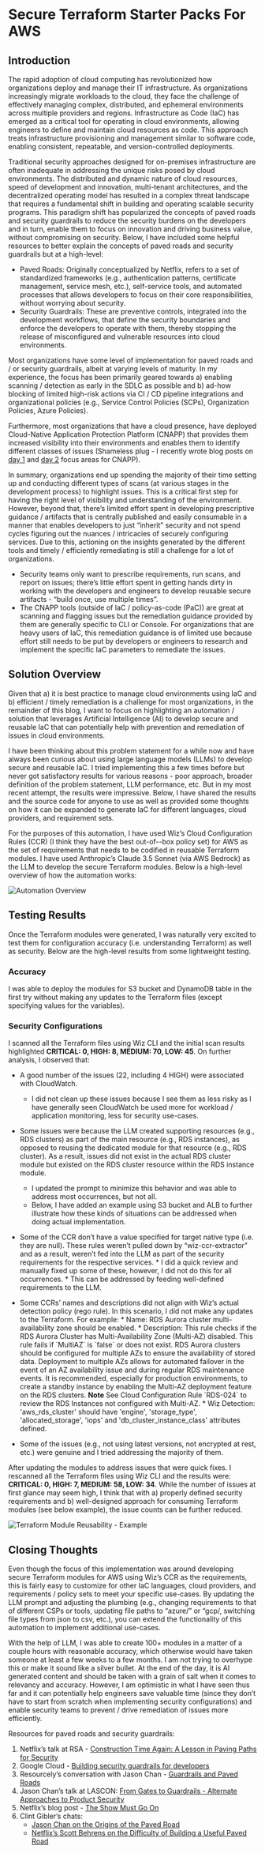 # Secure Terraform Starter Packs For AWS

## Introduction

The rapid adoption of cloud computing has revolutionized how organizations deploy and manage their IT infrastructure. As organizations increasingly migrate workloads to the cloud, they face the challenge of effectively managing complex, distributed, and ephemeral environments across multiple providers and regions. Infrastructure as Code (IaC) has emerged as a critical tool for operating in cloud environments, allowing engineers to define and maintain cloud resources as code. This approach treats infrastructure provisioning and management  similar to software code, enabling consistent, repeatable, and version-controlled deployments. 

Traditional security approaches designed for on-premises infrastructure are often inadequate in addressing the unique risks posed by cloud environments. The distributed and dynamic nature of cloud resources, speed of development and innovation, multi-tenant architectures, and the decentralized operating model has resulted in a complex threat landscape that requires a fundamental shift in building and operating scalable security programs. This paradigm shift has popularized the concepts of paved roads and security guardrails to reduce the security burdens on the developers and in turn, enable them to focus on innovation and driving business value, without compromising on security. Below, I have included some helpful resources to better explain the concepts of paved roads and security guardrails but at a high-level:

* Paved Roads: Originally conceptualized by Netflix, refers to a set of standardized frameworks (e.g., authentication patterns, certificate management, service mesh, etc.), self-service tools, and automated processes that allows developers to focus on their core responsibilities, without worrying about security.  
* Security Guardrails: These are preventive controls, integrated into the development workflows, that define the security boundaries and enforce the developers to operate with them, thereby stopping the release of misconfigured and vulnerable resources into cloud environments. 

Most organizations have some level of implementation for paved roads and / or security guardrails, albeit at varying levels of maturity. In my experience, the focus has been primarily geared towards a) enabling scanning / detection as early in the SDLC as possible and b) ad-how blocking of limited high-risk actions via CI / CD pipeline integrations and organizational policies (e.g., Service Control Policies (SCPs), Organization Policies, Azure Policies). 

Furthermore, most organizations that have a cloud presence, have deployed Cloud-Native Application Protection Platform (CNAPP) that provides them increased visibility into their environments and enables them to identify different classes of issues (Shameless plug \- I recently wrote blog posts on [day 1](https://naman16.github.io/cloud-security/) and [day 2](https://naman16.github.io/cloud-security/Implementing%20CNAPP:%20Day%202%20Focus%20Areas/) focus areas for CNAPP). 

In summary, organizations end up spending the majority of their time setting up and conducting different types of scans (at various stages in the development process) to highlight issues. This is a critical first step for having the right level of visibility and understanding of the environment. However, beyond that, there’s limited effort spent in developing prescriptive guidance / artifacts that is centrally published and easily consumable in a manner that enables developers to just “inherit” security and not spend cycles figuring out the nuances / intricacies of securely configuring services. Due to this, actioning on the insights generated by the different tools and timely / efficiently remediating is still a challenge for a lot of organizations.

* Security teams only want to prescribe requirements, run scans, and report on issues; there’s little effort spent in getting hands dirty in working with the developers and engineers to develop reusable secure artifacts \- “build once, use multiple times”.  
* The CNAPP tools (outside of IaC / policy-as-code (PaC)) are great at scanning and flagging issues but the remediation guidance provided by them are generally specific to CLI or Console. For organizations that are heavy users of IaC, this remediation guidance is of limited use because effort still needs to be put by developers or engineers to research and implement the specific IaC parameters to remediate the issues.

## Solution Overview

Given that a) it is best practice to manage cloud environments using IaC and b) efficient / timely remediation is a challenge for most organizations, in the remainder of this blog, I want to focus on highlighting an automation / solution that leverages Artificial Intelligence (AI) to develop secure and reusable IaC that can potentially help with prevention and remediation of issues in cloud environments. 

I have been thinking about this problem statement for a while now and have always been curious about using large language models (LLMs) to develop secure and reusable IaC. I tried implementing this a few times before but never got satisfactory results for various reasons \- poor approach, broader definition of the problem statement, LLM performance, etc. But in my most recent attempt, the results were impressive. Below, I have shared the results and the source code for anyone to use as well as provided some thoughts on how it can be expanded to generate IaC for different languages, cloud providers, and requirement sets.

For the purposes of this automation, I have used Wiz’s Cloud Configuration Rules (CCR)  (I think they have the best out-of--box policy set) for AWS as the set of requirements that needs to be codified in reusable Terraform modules. I have used Anthropic’s Claude 3.5 Sonnet (via AWS Bedrock) as the LLM to develop the secure Terraform modules. Below is a high-level overview of how the automation works:

![Automation Overview](images/Automation%20Overview.png)




## Testing Results

Once the Terraform modules were generated, I was naturally very excited to test them for configuration accuracy (i.e. understanding Terraform) as well as security. Below are the high-level results from some lightweight testing. 

### Accuracy

I was able to deploy the modules for S3 bucket and DynamoDB table in the first try without making any updates to the Terraform files (except specifying values for the variables).

### Security Configurations

I scanned all the Terraform files using Wiz CLI and the initial scan results highlighted **CRITICAL: 0, HIGH: 8, MEDIUM: 70, LOW: 45**. On further analysis, I observed that:

* A good number of the issues (22, including 4 HIGH) were associated with CloudWatch.
     * I did not clean up these issues because I see them as less risky as I have generally seen CloudWatch be used more for workload / application monitoring, less for security use-cases.

* Some issues were because the LLM created supporting resources (e.g., RDS clusters) as part of the main resource (e.g., RDS instances), as opposed to reusing the dedicated module for that resource (e.g., RDS cluster). As a result, issues did not exist in the actual RDS cluster module but existed on the RDS cluster resource within the RDS instance module.
     * I updated the prompt to minimize this behavior and was able to address most occurrences, but not all.
     * Below, I have added an example using S3 bucket and ALB to further illustrate how these kinds of situations can be addressed when doing actual implementation.   

* Some of the CCR don’t have a value specified for target native type (i.e. they are null). These rules weren’t pulled down by “wiz-ccr-extractor” and as a result, weren’t fed into the LLM as part of the security requirements for the respective services.
      * I did a quick review and manually fixed up some of these, however, I did not do this for all occurrences.
      * This can be addressed by feeding well-defined requirements to the LLM.
   
* Some CCRs’ names and descriptions did not align with Wiz’s actual detection policy (rego rule). In this scenario, I did not make any updates to the Terraform. For example:
      * Name: RDS Aurora cluster multi-availability zone should be enabled.
      * Description: This rule checks if the RDS Aurora Cluster has Multi-Availability Zone (Multi-AZ) disabled. This rule fails if \`MultiAZ\` is \`false\` or does not exist. RDS Aurora clusters should be configured for multiple AZs to ensure the availability of stored data. Deployment to multiple AZs allows for automated failover in the event of an AZ availability issue and during regular RDS maintenance events. It is recommended, especially for production environments, to create a standby instance by enabling the Multi-AZ deployment feature on the RDS clusters. **Note** See Cloud Configuration Rule \`RDS-024\` to review the RDS Instances not configured with Multi-AZ.
      * Wiz Detection: 'aws\_rds\_cluster\' should have 'engine', 'storage\_type', 'allocated\_storage', 'iops' and 'db\_cluster\_instance\_class' attributes defined.

* Some of the issues (e.g., not using latest versions, not encrypted at rest, etc.) were genuine and I tried addressing the majority of them. 

After updating the modules to address issues that were quick fixes. I rescanned all the Terraform files using Wiz CLI and the results were: **CRITICAL: 0, HIGH: 7, MEDIUM: 58, LOW: 34**. While the number of issues at first glance may seem high, I think that with a) properly defined security requirements and b) well-designed approach for consuming Terraform modules (see below example), the issue counts can be further reduced.

![Terraform Module Reusability - Example](images/Terraform%20Module%20Reusability%20-%20Example.png)




## Closing Thoughts

Even though the focus of this implementation was around developing secure Terraform modules for AWS using Wiz’s CCR as the requirements, this is fairly easy to customize for other IaC languages, cloud providers, and requirements / policy sets to meet your specific use-cases. By updating the LLM prompt and adjusting the plumbing (e.g., changing requirements to that of different CSPs or tools, updating file paths to “azure/” or “gcp/, switching file types from json to csv, etc.), you can extend the functionality of this automation to implement additional use-cases.

With the help of LLM, I was able to create 100+ modules in a matter of a couple hours with reasonable accuracy, which otherwise would have taken someone at least a few weeks to a few months. I am not trying to overhype this or make it sound like a silver bullet. At the end of the day, it is AI generated content and should be taken with a grain of salt when it comes to relevancy and accuracy. However, I am optimistic in what I have seen thus far and it can potentially help engineers save valuable time (since they don’t have to start from scratch when implementing security configurations) and enable security teams to prevent / drive remediation of issues more efficiently.

Resources for paved roads and security guardrails:

1. Netflix’s talk at RSA \- [Construction Time Again: A Lesson in Paving Paths for Security](https://www.rsaconference.com/library/presentation/usa/2023/Construction%20Time%20Again%20A%20Lesson%20in%20Paving%20Paths%20for%20Security?utm_source=appsec.beehiiv.com&utm_medium=referral&utm_campaign=reasonable-appsec-6-five-security-articles-guard-rails-paved-roads-photo-and-podcast-corner)  
2. Google Cloud \- [Building security guardrails for developers](https://cloud.google.com/blog/topics/inside-google-cloud/building-security-guardrails-for-developers-with-google-cloud)  
3. Resourcely’s conversation with Jason Chan \- [Guardrails and Paved Roads](https://www.resourcely.io/post/guardrails-and-paved-roads)  
4. Jason Chan’s talk at LASCON: [From Gates to Guardrails \- Alternate Approaches to Product Security](https://www.youtube.com/watch?v=geumLjxtc54)  
5. Netflix’s blog post \- [The Show Must Go On](https://netflixtechblog.com/the-show-must-go-on-securing-netflix-studios-at-scale-19b801c86479)  
6. Clint Gibler’s chats:
    * [Jason Chan on the Origins of the Paved Road](https://www.youtube.com/watch?v=xijyr54FZn4)
    * [Netflix’s Scott Behrens on the Difficulty of Building a Useful Paved Road](https://www.youtube.com/watch?v=uQaWfTwAWp0)
